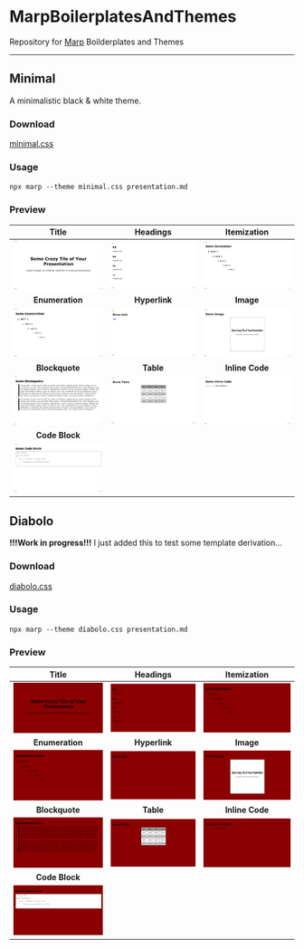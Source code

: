 # MarpBoilerplatesAndThemes
Repository for [Marp](https://marp.app) Boilderplates and Themes

---

## Minimal

A minimalistic black & white theme.

### Download

[minimal.css](./themes/minimal.css)

### Usage

```
npx marp --theme minimal.css presentation.md
```

### Preview

|**Title**|**Headings**|**Itemization**|
|:-:|:-:|:-:|
|<img src="./previews/minimal/png/slides.001.png" width="200"/>|<img src="./previews/minimal/png/slides.002.png" width="200"/>|<img src="./previews/minimal/png/slides.003.png" width="200"/>|
|**Enumeration**|**Hyperlink**|**Image**|
|<img src="./previews/minimal/png/slides.004.png" width="200"/>|<img src="./previews/minimal/png/slides.005.png" width="200"/>|<img src="./previews/minimal/png/slides.006.png" width="200"/>|
|**Blockquote**|**Table**|**Inline Code**|
|<img src="./previews/minimal/png/slides.007.png" width="200"/>|<img src="./previews/minimal/png/slides.008.png" width="200"/>|<img src="./previews/minimal/png/slides.009.png" width="200"/>|
|**Code Block**|||
|<img src="./previews/minimal/png/slides.010.png" width="200"/>||


## Diabolo

**!!!Work in progress!!!**
I just added this to test some template derivation...

### Download

[diabolo.css](./themes/diabolo.css)

### Usage

```
npx marp --theme diabolo.css presentation.md
```

### Preview

|**Title**|**Headings**|**Itemization**|
|:-:|:-:|:-:|
|<img src="./previews/diabolo/png/slides.001.png" width="200"/>|<img src="./previews/diabolo/png/slides.002.png" width="200"/>|<img src="./previews/diabolo/png/slides.003.png" width="200"/>|
|**Enumeration**|**Hyperlink**|**Image**|
|<img src="./previews/diabolo/png/slides.004.png" width="200"/>|<img src="./previews/diabolo/png/slides.005.png" width="200"/>|<img src="./previews/diabolo/png/slides.006.png" width="200"/>|
|**Blockquote**|**Table**|**Inline Code**|
|<img src="./previews/diabolo/png/slides.007.png" width="200"/>|<img src="./previews/diabolo/png/slides.008.png" width="200"/>|<img src="./previews/diabolo/png/slides.009.png" width="200"/>|
|**Code Block**|||
|<img src="./previews/diabolo/png/slides.010.png" width="200"/>||